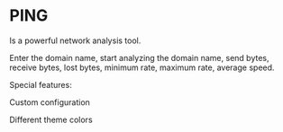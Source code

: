 # PING

Is a powerful network analysis tool.

Enter the domain name, start analyzing the domain name, send bytes, receive bytes, lost bytes, minimum rate, maximum rate, average speed.

Special features:

Custom configuration

Different theme colors
